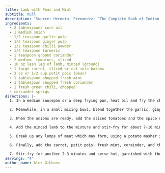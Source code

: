 ```yaml
---
title: Lamb with Peas and Mint
subtitle: null
description: "Source: Hernain, Frenandez; “The Complete Book of Indian Cooking”"
ingredients:
  - 2 tablespoons corn oil
  - 1 medium onion
  - 1/2 teaspoon garlic pulp
  - 1/2 teaspoon ginger pulp
  - 1/2 teaspoon chilli powder
  - 1/4 teaspoon turmeric
  - 1 teaspoon ground coriander
  - 2 medium  tomatoes, sliced
  - 10 oz lean leg of lamb, minced (ground)
  - 1 large carrot, sliced or cut into batons
  - 3 oz or 1/2 cup petit pois (peas)
  - 1 tablespoon chopped fresh mint
  - 1 tablespoon chopped fresh coriander
  - 1 fresh green chili, chopped
  - coriander sprigs
directions: |-
  1. In a medium saucepan or a deep frying pan, heat oil and fry the chopped onions over a medium heat for 5 minutes until golden.

  2. Meanwhile, in a small mixing bowl, blend together the garlic, ginger, chilli powder, turmeric, ground coriander and salt.

  3. When the onions are ready, add the sliced tomatoes and the spice mixture and stir-fry for about 2 minutes.

  4. Add the minced lamb to the mixture and stir-fry for about 7-10 minutes.

  5. Break up any lumps of meat which may form, using a potato masher if necesarry.

  6. Finally, add the carrot, petit pois, fresh mint, corainder, and the fresh green chilli and mix all these together well.

  7. Stir-fry for another 2-3 minutes and serve hot, garnished with the coriander sprigs.
servings: "4"
author_name: Alex Gibbons
---
```

